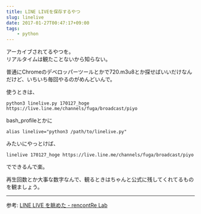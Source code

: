 ```yaml
---
title: LINE LIVEを保存するやつ
slug: linelive
date: 2017-01-27T00:47:17+09:00
tags:
    - python
---
```

アーカイブされてるやつを。  
リアルタイムは観たことないから知らない。  
<!--more-->

普通にChromeのデベロッパーツールとかで720.m3u8とか探せばいいだけなんだけど、いちいち毎回やるのがめんどいんで。  
<script src="https://gist.github.com/rneloso/950e724373f9b60a2d39e1219e1e6ccc.js"></script>

使うときは、
```
python3 linelive.py 170127_hoge https://live.line.me/channels/fuga/broadcast/piyo
```
bash_profileとかに
```
alias linelive="python3 /path/to/linelive.py"
```
みたいにやっとけば、
```
linelive 170127_hoge https://live.line.me/channels/fuga/broadcast/piyo
```
でできるんで楽。  

再生回数とか大事な数字なんで、観るときはちゃんと公式に残してくれてるものを観ましょう。  

-----
参考: [LINE LIVE を眺めた - rencontRe Lab](http://nyarudiary.blog.fc2.com/blog-entry-110.html)
